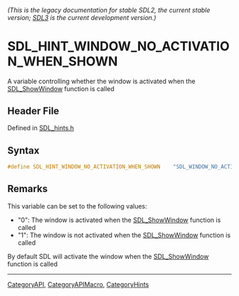 ###### (This is the legacy documentation for stable SDL2, the current stable version; [SDL3](https://wiki.libsdl.org/SDL3/) is the current development version.)
# SDL_HINT_WINDOW_NO_ACTIVATION_WHEN_SHOWN

A variable controlling whether the window is activated when the [SDL_ShowWindow](SDL_ShowWindow) function is called

## Header File

Defined in [SDL_hints.h](https://github.com/libsdl-org/SDL/blob/SDL2/include/SDL_hints.h)

## Syntax

```c
#define SDL_HINT_WINDOW_NO_ACTIVATION_WHEN_SHOWN    "SDL_WINDOW_NO_ACTIVATION_WHEN_SHOWN"
```

## Remarks

This variable can be set to the following values:

- "0": The window is activated when the [SDL_ShowWindow](SDL_ShowWindow)
  function is called
- "1": The window is not activated when the
  [SDL_ShowWindow](SDL_ShowWindow) function is called

By default SDL will activate the window when the
[SDL_ShowWindow](SDL_ShowWindow) function is called

----
[CategoryAPI](CategoryAPI), [CategoryAPIMacro](CategoryAPIMacro), [CategoryHints](CategoryHints)

